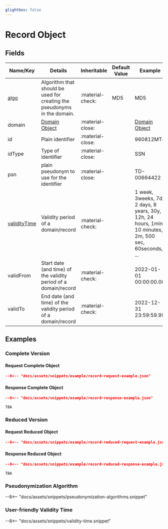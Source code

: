 ```yaml
---
glightbox: false
---
```


# Record Object

## Fields

| Name/Key                                                                            | Details                                                                  | Inheritable      | Default Value | Example                                                                                                |
|-------------------------------------------------------------------------------------|--------------------------------------------------------------------------|------------------|---------------|--------------------------------------------------------------------------------------------------------|
| [algo](/interfaces/objects/record-object/#pseudonymization-algorithm)          | Algorithm that should be used for creating the pseudonyms in the domain. | :material-check: | MD5           | MD5                                                                                                    |
| domain                                                                              | [Domain Object](/objects/domain-object/)                            | :material-close: |               | [Domain Object](/interfaces/objects/domain-object/)                                               |
| id                                                                                  | Plain identifier                                                         | :material-close: |               | 960812MT4                                                                                              |
| idType                                                                              | Type of identifier                                                       | :material-close: |               | SSN                                                                                                    |
| psn                                                                                 | plain pseudonym to use for the identifier                                | :material-close: |               | TD-00664422                                                                                            |
| [validityTime](/interfaces/objects/record-object/#user-friendly-validity-time) | Validity period of a domain/record                                       | :material-check: |               | 1 week, 3weeks, 7d, 2 days, 8 years, 30y, 12h, 24 hours, 1min, 10 minutes, 2m, 500 sec, 60seconds, ... |
| validFrom                                                                           | Start date (and time) of the validity period of a domain/record          | :material-check: |               | 2022-01-01 00:00:00.00                                                                                 |
| validTo                                                                             | End date (and time) of the validity period of a domain/record            | :material-check: |               | 2022-12-31 23:59:59.99                                                                                 |

## Examples

### Complete Version

#### Request Complete Object

```json title="JSON Request Reprensentation"
--8<-- "docs/assets/snippets/example/record-request-example.json"
```

#### Response Complete Object

```json title="JSON Response Reprensentation"
--8<-- "docs/assets/snippets/example/record-response-example.json"
```

```text title="Plain Reprensentation"
TBA 
```

### Reduced Version

#### Request Reduced Object

```json title="JSON Request Reprensentation"
--8<-- "docs/assets/snippets/example/record-reduced-request-example.json"
```

#### Response Reduced Object

```json title="JSON Reprensentation"
--8<-- "docs/assets/snippets/example/record-reduced-response-example.json"
```

```text title="Plain Reprensentation"
TBA 
```

### Pseudonymization Algorithm

--8<-- "docs/assets/snippets/pseudonymization-algorithms.snippet"

### User-friendly Validity Time

--8<-- "docs/assets/snippets/validity-time.snippet"